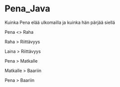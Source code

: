 # Pena_Java
Kuinka Pena elää ulkomailla ja kuinka hän pärjää siellä

Pena <> Raha

Raha > Riittävyys

Laina > Riittävyys

Pena > Matkalle

Matkalle > Baariin

Pena > Baariin
